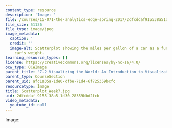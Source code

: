 ```yaml
---
content_type: resource
description: 'Image: '
file: /courses/15-071-the-analytics-edge-spring-2017/2dfcddaf915538a51d3028359bbd2fcb_Scatterplot_Week7.jpg
file_size: 51136
file_type: image/jpeg
image_metadata:
  caption: ''
  credit: ''
  image-alt: Scatterplot showing the miles per gallon of a car as a function of the
    car's weight.
learning_resource_types: []
license: https://creativecommons.org/licenses/by-nc-sa/4.0/
ocw_type: OCWImage
parent_title: '7.2 Visualizing the World: An Introduction to Visualization'
parent_type: CourseSection
parent_uid: afc1a35a-1de0-dfbe-71d4-6f725359bcfc
resourcetype: Image
title: Scatterplot_Week7.jpg
uid: 2dfcddaf-9155-38a5-1d30-28359bbd2fcb
video_metadata:
  youtube_id: null
---
```

Image: 